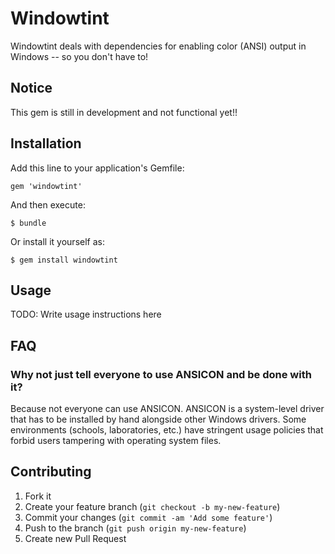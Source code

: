 # Windowtint

Windowtint deals with dependencies for enabling color (ANSI) output in Windows --
so you don't have to!

## Notice

This gem is still in development and not functional yet!!

## Installation

Add this line to your application's Gemfile:

    gem 'windowtint'

And then execute:

    $ bundle

Or install it yourself as:

    $ gem install windowtint

## Usage

TODO: Write usage instructions here

## FAQ

### Why not just tell everyone to use ANSICON and be done with it?

Because not everyone can use ANSICON.  ANSICON is a system-level driver that has to
be installed by hand alongside other Windows drivers.  Some environments (schools,
laboratories, etc.) have stringent usage policies that forbid users tampering with
operating system files.

## Contributing

1. Fork it
2. Create your feature branch (`git checkout -b my-new-feature`)
3. Commit your changes (`git commit -am 'Add some feature'`)
4. Push to the branch (`git push origin my-new-feature`)
5. Create new Pull Request

